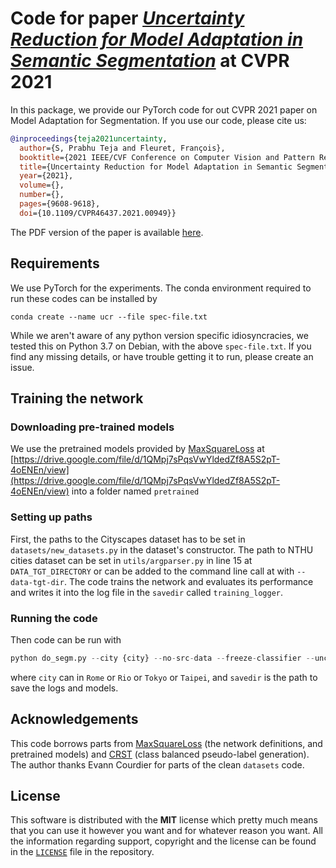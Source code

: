 # Code for paper [*Uncertainty Reduction for Model Adaptation in Semantic Segmentation*](http://publications.idiap.ch/attachments/papers/2021/Sivaprasad_CVPR_2021.pdf) at CVPR 2021

In this package, we provide our PyTorch code for out CVPR 2021 paper on Model Adaptation for Segmentation. If you use our code, please cite us:

```bibtex
@inproceedings{teja2021uncertainty,
  author={S, Prabhu Teja and Fleuret, François},
  booktitle={2021 IEEE/CVF Conference on Computer Vision and Pattern Recognition (CVPR)}, 
  title={Uncertainty Reduction for Model Adaptation in Semantic Segmentation}, 
  year={2021},
  volume={},
  number={},
  pages={9608-9618},
  doi={10.1109/CVPR46437.2021.00949}}
```

The PDF version of the paper is available [here](http://publications.idiap.ch/attachments/papers/2021/Sivaprasad_CVPR_2021.pdf).

## Requirements

We use PyTorch for the experiments. The conda environment required to run these codes can be installed by

`conda create --name ucr --file spec-file.txt`

While we aren't aware of any python version specific idiosyncracies, we tested this on Python 3.7 on Debian, with the above `spec-file.txt`. If you find any missing details, or have trouble getting it to run, please create an issue.

## Training the network

### Downloading pre-trained models

We use the pretrained models provided by [MaxSquareLoss](https://github.com/ZJULearning/MaxSquareLoss) at [https://drive.google.com/file/d/1QMpj7sPqsVwYldedZf8A5S2pT-4oENEn/view](https://drive.google.com/file/d/1QMpj7sPqsVwYldedZf8A5S2pT-4oENEn/view) into a folder named `pretrained`

### Setting up paths

First, the paths to the Cityscapes dataset has to be set in `datasets/new_datasets.py` in the dataset's constructor. The path to NTHU cities dataset can be set in `utils/argparser.py` in line 15 at `DATA_TGT_DIRECTORY` or can be added to the command line call at with `--data-tgt-dir`. The code trains the network and evaluates its performance and writes it into the log file in the `savedir` called `training_logger`.

### Running the code

Then code can be run with

```python
python do_segm.py --city {city} --no-src-data --freeze-classifier --unc-noise --lambda-ce 1 --lambda-ent 1  --save {savedir} --lambda-ssl 0.1
```

where `city` can in `Rome` or `Rio` or `Tokyo` or `Taipei`, and `savedir` is the path to save the logs and models. 

## Acknowledgements

This code borrows parts from [MaxSquareLoss](https://github.com/ZJULearning/MaxSquareLoss) (the network definitions, and pretrained models) and [CRST](https://github.com/yzou2/CRST) (class balanced pseudo-label generation). The author thanks Evann Courdier for parts of the clean `datasets` code.

## License

This software is distributed with the **MIT** license which pretty much means that you can use it however you want and for whatever reason you want. All the information regarding support, copyright and the license can be found in the [`LICENSE`](./LICENSE) file in the repository.
